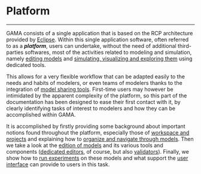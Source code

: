 # Platform

---

GAMA consists of a single application that is based on the RCP architecture provided by [Eclipse](http://www.eclipse.org). Within this single application software, often referred to as a _**platform**_, users can undertake, without the need of additional third-parties softwares, most of the activities related to modeling and simulation, namely [editing models](G__EditingModels) and [simulating, visualizing and exploring them](G__RunningExperiments) using dedicated tools.

This allows for a very flexible workflow that can be adapted easily to the needs and habits of modelers, or even teams of modelers thanks to the integration of [model sharing tools](G__SharingModels). First-time users may however be intimidated by the apparent complexity of the platform, so this part of the documentation has been designed to ease their first contact with it, by clearly identifying tasks of interest to modelers and how they can be accomplished within GAMA.

It is accomplished by firstly providing some background about important notions found throughout the platform, especially those of [workspace and projects](G__Workspace) and explaining how to [organize and navigate through models](G__NavigatingWorkspace). Then we take a look at the [edition of models](G__EditingModels) and its various tools and components ([dedicated editors](G__GamlEditor), of course, but also [validators](G__ValidationOfModels)). Finally, we show how to [run experiments](G__RunningExperiments) on these models and what support the [user interface](G__ExperimentsUserInterface) can provide to users in this task.